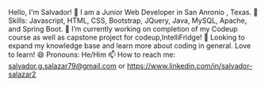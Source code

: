 Hello, I'm Salvador! 👋
I am a Junior Web Developer in San Anronio , Texas.
📕 Skills:  Javascript, HTML, CSS, Bootstrap, JQuery, Java, MySQL, Apache, and Spring Boot.
🔭 I’m currently working on completion of my Codeup course as well as capstone project for codeup,IntelliFridge! 
🌱   Looking to expand my knowledge base and learn more about coding in general. Love to learn!
😄 Pronouns: He/Him
📫 How to reach me: salvador.g.salazar79@gmail.com or https://www.linkedin.com/in/salvador-salazar2



